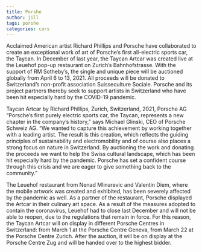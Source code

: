 ```yaml
---
title: Porshe
author: jill
tags: porshe
categories: cars
---
```


Acclaimed American artist Richard Phillips and Porsche have collaborated to create an exceptional work of art of Porsche’s first all-electric sports car, the Taycan. In December of last year, the Taycan Artcar was created live at the Leuehof pop-up restaurant on Zurich’s Bahnhofstrasse. With the support of RM Sotheby’s, the single and unique piece will be auctioned globally from April 6 to 13, 2021. All proceeds will be donated to Switzerland’s non-profit association Suisseculture Sociale. Porsche and its project partners thereby seek to support artists in Switzerland who have been hit especially hard by the COVID-19 pandemic.


Taycan Artcar by Richard Phillips, Zurich, Switzerland, 2021, Porsche AG
“Porsche’s first purely electric sports car, the Taycan, represents a new chapter in the company’s history,” says Michael Glinski, CEO of Porsche Schweiz AG. “We wanted to capture this achievement by working together with a leading artist. The result is this creation, which reflects the guiding principles of sustainability and electromobility and of course also places a strong focus on nature in Switzerland. By auctioning the work and donating the proceeds we want to help the Swiss cultural landscape, which has been hit especially hard by the pandemic. Porsche has set a confident course through this crisis and we are eager to give something back to the community.”

The Leuehof restaurant from Nenad Mlinarevic and Valentin Diem, where the mobile artwork was created and exhibited, has been severely affected by the pandemic as well. As a partner of the restaurant, Porsche displayed the Artcar in their culinary art space. As a result of the measures adopted to contain the coronavirus, Leuehof had to close last December and will not be able to reopen, due to the regulations that remain in force. For this reason, the Taycan Artcar will on display in different Porsche Centres in Switzerland: from March 1 at the Porsche Centre Geneva, from March 22 at the Porsche Centre Zurich. After the auction, it will be on display at the Porsche Centre Zug and will be handed over to the highest bidder.

